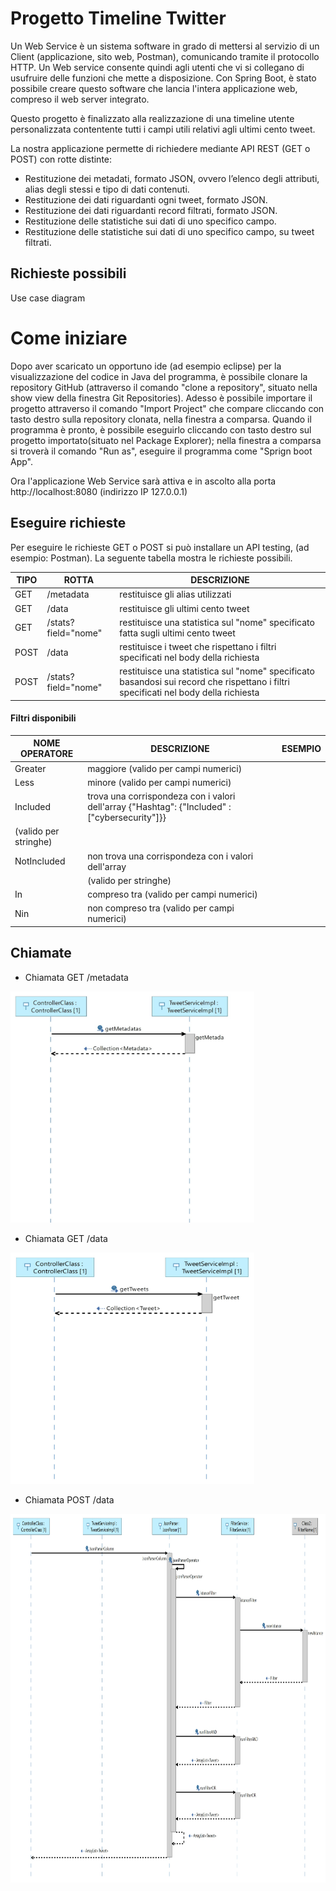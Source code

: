 # Progetto Timeline Twitter

Un Web Service è un sistema software in grado di mettersi al servizio di un Client (applicazione, sito web, Postman), comunicando tramite il protocollo HTTP. Un Web service consente quindi agli utenti che vi si collegano di usufruire delle funzioni che mette a disposizione. Con Spring Boot, è stato possibile creare questo software che lancia l'intera applicazione web, compreso il web server integrato.

Questo progetto è finalizzato alla realizzazione di una timeline utente personalizzata contentente tutti i campi utili relativi agli ultimi cento tweet.

La nostra applicazione permette di richiedere mediante API REST (GET o POST) con rotte distinte:
* Restituzione dei metadati, formato JSON, ovvero l’elenco degli attributi, alias degli stessi e tipo di dati contenuti.
* Restituzione dei dati riguardanti ogni tweet, formato JSON.
* Restituzione dei dati riguardanti record filtrati, formato JSON.
* Restituzione delle statistiche sui dati di uno specifico campo.
* Restituzione delle statistiche sui dati di uno specifico campo, su tweet filtrati.

<h2> Richieste possibili </h2>
Use case diagram

<h1> Come iniziare </h1>
Dopo aver scaricato un opportuno ide (ad esempio eclipse) per la visualizzazione del codice in Java del programma, è possibile clonare la repository GitHub (attraverso il comando "clone a repository", situato nella show view della finestra Git Repositories). Adesso è possibile importare il progetto attraverso il comando "Import Project" che compare cliccando con tasto destro sulla repository clonata, nella finestra a comparsa.
Quando il programma è pronto, è possibile eseguirlo cliccando con tasto destro sul progetto importato(situato nel Package Explorer); nella finestra a comparsa si troverà il comando "Run as", eseguire il programma come "Sprign boot App".

Ora l'applicazione Web Service sarà attiva e in ascolto alla porta http://localhost:8080 (indirizzo IP 127.0.0.1)

<h2> Eseguire richieste </h2>

Per eseguire le richieste GET o POST si può installare un API testing, (ad esempio: Postman). La seguente tabella mostra le richieste possibili.

 | **TIPO** |      **ROTTA**     |                                      **DESCRIZIONE**                                          |
 |----------|--------------------|-----------------------------------------------------------------------------------------------|
 |   GET    | /metadata          | restituisce gli alias utilizzati                                                              |
 |   GET    | /data              | restituisce gli ultimi cento tweet                                                            |
 |   GET    | /stats?field="nome"| restituisce una statistica sul "nome" specificato fatta sugli ultimi cento tweet              |
 |   POST   | /data              | restituisce i tweet che rispettano i filtri specificati nel body della richiesta              |
 |   POST   | /stats?field="nome"| restituisce una statistica sul "nome" specificato basandosi sui record che rispettano i filtri                                          specificati nel body della richiesta                                                          |     
                               
 <h4>Filtri disponibili</h4>
 
 | **NOME OPERATORE** |      **DESCRIZIONE**                               |               **ESEMPIO**                     |
 |--------------------|----------------------------------------------------|-----------------------------------------------|
 |   Greater          | maggiore (valido per campi numerici)               |                                               |
 |   Less             | minore (valido per campi numerici)                 |                                               |
 |   Included         |	trova una corrispondeza con i valori dell'array       {"Hashtag": {"Included" : ["cybersecurity"]}}|            
                       (valido per stringhe)                               |
 |   NotIncluded      | non trova una corrispondeza con i valori dell'array|                                               |
 |                    | (valido per stringhe)                              |                                               |
 |   In               | compreso tra (valido per campi numerici)           |                                               |  
 |   Nin              | non compreso tra (valido per campi numerici)       |                                               |
 
 
<h2> Chiamate </h2>

* Chiamata GET /metadata
<img src="https://github.com/ChiaraAmalia/ProgettoOOP/blob/master/UMLDiagram/OOP%20Sequence%20Diagram_getMetadata.jpg" alt="Chiamata  GET metadata sequence diagram" width="390px" height="370px">

* Chiamata GET /data
<img src="https://github.com/ChiaraAmalia/ProgettoOOP/blob/master/UMLDiagram/OOP%20Sequence%20Diagram_getData.jpg" alt="Chiamata GET data sequence diagram" width="390px" height="370px">

* Chiamata POST /data
<img src="https://github.com/ChiaraAmalia/ProgettoOOP/blob/master/UMLDiagram/OOP%20Sequence%20Diagram_PostData.jpg" alt="Chiamata POST data sequence diagram" width="840px" height="590px">
